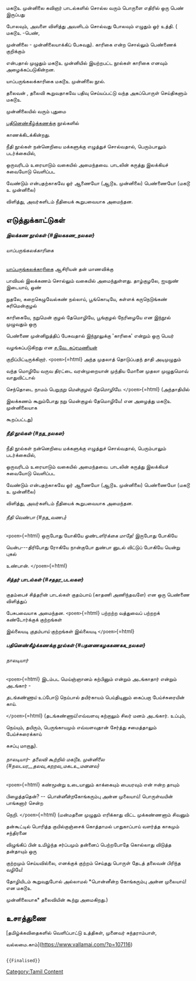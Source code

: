 மகடூஉ முன்னிலை கவிஞர் பாடல்களில் சொல்ல வரும் பொருளை எதிரில் ஒரு பெண் இருப்பது
போலவும், அவளை விளித்து அவளிடம் சொல்வது போலவும் எழுதும் ஓர் உத்தி. ( மகடூஉ -பெண்,
முன்னிலை - முன்னிலையாக்கிப் பேசுவது). காரிகை என்ற சொல்லும் பெண்ணைக் குறிக்கும்
என்பதால் முழுதும் மகடூஉ முன்னியில் இயற்றபட்ட நூல்கள் காரிகை எனவும் அழைக்கப்படுகின்றன.
யாப்பருங்கலக்காரிகை மகடூஉ முன்னிலை நூல்.

தலைவன் , தலைவி கூறுவதாகவே பதிவு செய்யப்பட்டு வந்த அகப்பொருள் செய்திகளும் மகடூஉ
முன்னிலையில் வரும் புதுமை
[பதினெண்கீழ்க்கணக்கு](பதினெண்_கீழ்க்கணக்கு_நூல்கள் "wikilink") நூல்களில்
காணக்கிடக்கின்றது.

நீதி நூல்கள் நன்னெறியை மக்களுக்கு எழுத்துச் சொல்வதால், பெரும்பாலும் படர்க்கையில்,
ஒருவரிடம் உரையாடும் வகையில் அமைந்தவை. பாடலின் கருத்து இலக்கியச் சுவையோடு வெளிப்பட
வேண்டும் என்பதற்காகவே ஓர் ஆணையோ (ஆடூஉ முன்னிலை) பெண்ணையோ (மகடூ உ முன்னிலை)
விளித்து, அவர்களிடம் நீதியைக் கூறுபவையாக அமைந்தன.

## எடுத்துக்காட்டுகள்

##### இலக்கண நூல்கள் {#இலககண_நலகள}

###### யாப்பருங்கலக்காரிகை

[யாப்பருங்கலக்காரிகை](யாப்பருங்கலக்காரிகை "wikilink") ஆசிரியன் தன் மாணவிக்கு
பாவியல் இலக்கணம் சொல்லும் வகையில் அமைந்துள்ளது. தாழ்குழலே, ஐயநுண் இடையாய், ஒண்
நுதலே, கறைகெழுவேல்கண் நல்லாய், பூங்கொடியே, கள்ளக் கருநெடுங்கண் சுரிமென்குழல்
காரிகையே, நறுமென் குழல் தேமொழியே, பூங்குழல் நேரிழையே என இந்நூல் முழுவதும் ஒரு
பெண்ணை முன்னிறுத்திப் பேசுவதால் இந்நூலுக்கு \'காரிகை\' என்றும் ஒரு பெயர்
வழங்கப்படுகிறது என [ச.வே. சுப்ரமணியன்](ச.வே.சுப்ரமணியன் "wikilink")
குறிப்பிட்டிருக்கிறார். `<poem>`{=html} அந்த முதலாத் தொடுப்பதந் தாதி அடிமுழுதும்
வந்த மொழியே வருவ திரட்டை வரன்முறையான் முந்திய மோனை முதலா முழுதுமொவ் வாதுவிட்டால்
செந்தொடை நாமம் பெறு*நறு மென்குழல் தேமொழியே*. `</poem>`{=html} (அந்தாதியில்
இலக்கணம் கூறும்போது நறு மென்குழல் தேமொழியே! என அழைத்து மகடூஉ முன்னிலையாக
கூறப்பட்டது)

##### நீதி நூல்கள் {#நத_நலகள}

நீதி நூல்கள் நன்னெறியை மக்களுக்கு எழுத்துச் சொல்வதால், பெரும்பாலும் படர்க்கையில்,
ஒருவரிடம் உரையாடும் வகையில் அமைந்தவை. பாடலின் கருத்து இலக்கியச் சுவையோடு வெளிப்பட
வேண்டும் என்பதற்காகவே ஓர் ஆணையோ (ஆடூஉ முன்னிலை) பெண்ணையோ (மகடூ உ முன்னிலை)
விளித்து, அவர்களிடம் நீதியைக் கூறுபவையாக அமைந்தன.

###### நீதி வெண்பா {#நத_வணப}

`<poem>`{=html} ஒருபோது யோகியே *ஒண்டளிர்க்கை மாதே!* இருபோது போகியே
யென்ப---திரிபோது ரோகியே நான்குபோ துண்பா னுடல் விட்டுப் போகியே யென்று புகல்
உண்பான். `</poem>`{=html}

##### சித்தர் பாடல்கள் {#சததர_படலகள}

குதம்பைச் சித்தரின் பாடல்கள் குதம்பாய் (காதணி அணிந்தவளே) என ஒரு பெண்ணை விளித்துப்
பேசுபவையாக அமைந்தன. `<poem>`{=html} பற்றற்ற வத்துவைப் பற்றறக் கண்டோர்க்குக் குற்றங்கள்
இல்லையடி *குதம்பாய்* குற்றங்கள் இல்லையடி `</poem>`{=html}

##### பதினெண்கீழ்க்கணக்கு நூல்கள் {#பதனணகழககணகக_நலகள}

###### நாலடியார்

`<poem>`{=html} இடம்பட மெய்ஞ்ஞானம் கற்பினும் என்றும் அடங்காதார் என்றும் அடங்கார் -
*தடங்கண்ணாய்* உப்போடு நெய்பால் தயிர்காயம் பெய்திடினும் கைப்பறா பேய்ச்சுரையின் காய்.
`</poem>`{=html} (தடங்கண்ணாய்!எவ்வளவு கற்றாலும் சிலர் மனம் அடங்கார். உப்பும்,
நெய்யும், தயிரும், பெருங்காயமும் எவ்வளவுதான் சேர்த்து சமைத்தாலும் பேய்ச்சுரைக்காய்
கசப்பு மாறாது).

###### நாலடியார்- தலைவி கூற்றில் மகடூஉ முன்னிலை {#நலடயர__தலவ_கறறல_மகடஉ_மனனல}

`<poem>`{=html} கண்மூன்று உடையானும் காக்கையும் பையரவும் என் ஈன்ற தாயும்
பிழைத்ததென்? -- *பொன்னீன்ற*கோங்கரும்பு அன்ன முலையாய்! பொருள்வயின் பாங்கனார் சென்ற
நெறி. `</poem>`{=html} (மன்மதனை முழுதும் எரிக்காது விட்ட முக்கண்ணனாம் சிவனும்
தன்கூட்டில் பொரித்த குயில்குஞ்சைக் கொத்தாமல் பாதுகாப்பாய் வளர்த்த காகமும் சந்திரனை
விழுங்கிப் பின் உமிழ்ந்த சர்ப்பமும் தன்னைப் பெற்றபோதே கொல்லாது விடுத்த தன்தாயும் ஒரு
குற்றமும் செய்யவில்லை, எனக்குக் குற்றம் செய்தது பொருள் தேடத் தலைவன் பிரிந்த வழியே!
தோழியிடம் கூறுவதுபோல் அல்லாமல் *பொன்னீன்ற கோங்கரும்பு அன்ன முலையாய்! என மகடூஉ
முன்னிலையாக* தலைவியின் கூற்று அமைகிறது.)

## உசாத்துணை

[தமிழ்க்கவிதைகளில் வெளிப்பாட்டு உத்திகள், முனைவர் சுந்தராம்பாள்,
வல்லமை.காம்](https://www.vallamai.com/?p=107116)

```{=mediawiki}
{{Finalised}}
```
[Category:Tamil Content](Category:Tamil_Content "wikilink")
